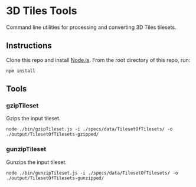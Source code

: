 # 3D Tiles Tools

Command line utilities for processing and converting 3D Tiles tilesets.

## Instructions

Clone this repo and install [Node.js](http://nodejs.org/).  From the root directory of this repo, run:
```
npm install
```

## Tools

### gzipTileset

Gzips the input tileset.

```
node ./bin/gzipTileset.js -i ./specs/data/TilesetOfTilesets/ -o ./output/TilesetOfTilesets-gzipped/
```

### gunzipTileset

Gunzips the input tileset.

```
node ./bin/gunzipTileset.js -i ./specs/data/TilesetOfTilesets/ -o ./output/TilesetOfTilesets-gunzipped/
```
